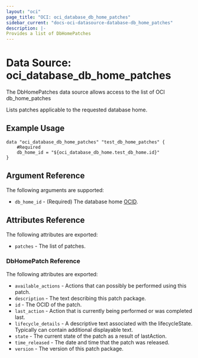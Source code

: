 ```yaml
---
layout: "oci"
page_title: "OCI: oci_database_db_home_patches"
sidebar_current: "docs-oci-datasource-database-db_home_patches"
description: |-
Provides a list of DbHomePatches
---
```

# Data Source: oci_database_db_home_patches
The DbHomePatches data source allows access to the list of OCI db_home_patches

Lists patches applicable to the requested database home.


## Example Usage

```hcl
data "oci_database_db_home_patches" "test_db_home_patches" {
	#Required
	db_home_id = "${oci_database_db_home.test_db_home.id}"
}
```

## Argument Reference

The following arguments are supported:

* `db_home_id` - (Required) The database home [OCID](https://docs.us-phoenix-1.oraclecloud.com/Content/General/Concepts/identifiers.htm).


## Attributes Reference

The following attributes are exported:

* `patches` - The list of patches.

### DbHomePatch Reference

The following attributes are exported:

* `available_actions` - Actions that can possibly be performed using this patch.
* `description` - The text describing this patch package.
* `id` - The OCID of the patch.
* `last_action` - Action that is currently being performed or was completed last.
* `lifecycle_details` - A descriptive text associated with the lifecycleState. Typically can contain additional displayable text. 
* `state` - The current state of the patch as a result of lastAction.
* `time_released` - The date and time that the patch was released.
* `version` - The version of this patch package.


